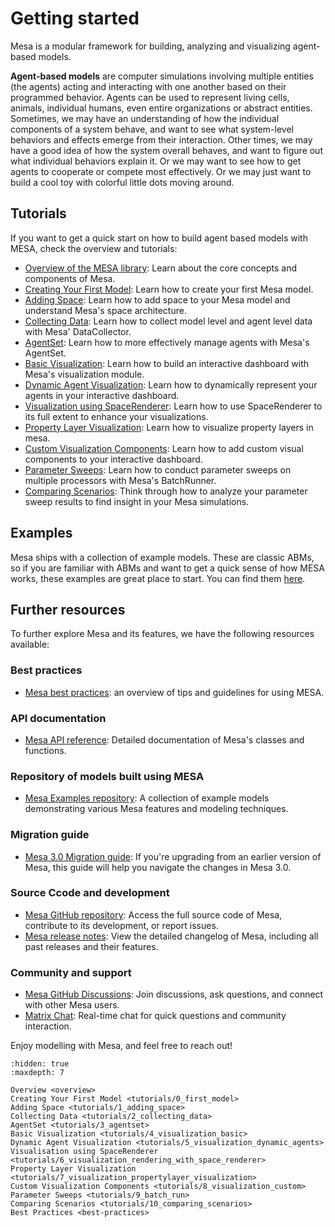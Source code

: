 # Getting started
Mesa is a modular framework for building, analyzing and visualizing agent-based models.

**Agent-based models** are computer simulations involving multiple entities (the agents) acting and interacting with one another based on their programmed behavior. Agents can be used to represent living cells, animals, individual humans, even entire organizations or abstract entities. Sometimes, we may have an understanding of how the individual components of a system behave, and want to see what system-level behaviors and effects emerge from their interaction. Other times, we may have a good idea of how the system overall behaves, and want to figure out what individual behaviors explain it. Or we may want to see how to get agents to cooperate or compete most effectively. Or we may just want to build a cool toy with colorful little dots moving around.

## Tutorials
If you want to get a quick start on how to build agent based models with MESA, check the overview and tutorials:

- [Overview of the MESA library](overview): Learn about the core concepts and components of Mesa.
- [Creating Your First Model](tutorials/0_first_model): Learn how to create your first Mesa model.
- [Adding Space](tutorials/1_adding_space): Learn how to add space to your Mesa model and understand Mesa's space architecture.
- [Collecting Data](tutorials/2_collecting_data): Learn how to collect model level and agent level data with Mesa' DataCollector.
- [AgentSet](tutorials/3_agentset): Learn how to more effectively manage agents with  Mesa's AgentSet.
- [Basic Visualization](tutorials/4_visualization_basic): Learn how to build an interactive dashboard with Mesa's visualization module.
- [Dynamic Agent Visualization](tutorials/5_visualization_dynamic_agents): Learn how to dynamically represent your agents in your interactive dashboard.
- [Visualization using SpaceRenderer](tutorials/6_visualization_rendering_with_space_renderer.ipynb): Learn how to use SpaceRenderer to its full extent to enhance your visualizations.
- [Property Layer Visualization](tutorials/7_visualization_propertylayer_visualization.ipynb): Learn how to visualize property layers in mesa.
- [Custom Visualization Components](tutorials/8_visualization_custom): Learn how to add custom visual components to your interactive dashboard.
- [Parameter Sweeps](tutorials/9_batch_run): Learn how to conduct parameter sweeps on multiple processors with Mesa's BatchRunner.
- [Comparing Scenarios](tutorials/10_comparing_scenarios): Think through how to analyze your parameter sweep results to find insight in your Mesa simulations.

## Examples
Mesa ships with a collection of example models. These are classic ABMs, so if you are familiar with ABMs and want to get a quick sense of how MESA works, these examples are great place to start. You can find them [here](examples).

## Further resources
To further explore Mesa and its features, we have the following resources available:

### Best practices
- [Mesa best practices](best-practices): an overview of tips and guidelines for using MESA.

### API documentation
- [Mesa API reference](apis): Detailed documentation of Mesa's classes and functions.

### Repository of models built using MESA
- [Mesa Examples repository](https://github.com/projectmesa/mesa-examples): A collection of example models demonstrating various Mesa features and modeling techniques.

### Migration guide
- [Mesa 3.0 Migration guide](migration_guide): If you're upgrading from an earlier version of Mesa, this guide will help you navigate the changes in Mesa 3.0.

### Source Ccode and development
- [Mesa GitHub repository](https://github.com/projectmesa/mesa): Access the full source code of Mesa, contribute to its development, or report issues.
- [Mesa release notes](https://github.com/projectmesa/mesa/releases): View the detailed changelog of Mesa, including all past releases and their features.

### Community and support
- [Mesa GitHub Discussions](https://github.com/projectmesa/mesa/discussions): Join discussions, ask questions, and connect with other Mesa users.
- [Matrix Chat](https://matrix.to/#/#project-mesa:matrix.org): Real-time chat for quick questions and community interaction.

Enjoy modelling with Mesa, and feel free to reach out!





```{toctree}
:hidden: true
:maxdepth: 7

Overview <overview>
Creating Your First Model <tutorials/0_first_model>
Adding Space <tutorials/1_adding_space>
Collecting Data <tutorials/2_collecting_data>
AgentSet <tutorials/3_agentset>
Basic Visualization <tutorials/4_visualization_basic>
Dynamic Agent Visualization <tutorials/5_visualization_dynamic_agents>
Visualisation using SpaceRenderer <tutorials/6_visualization_rendering_with_space_renderer>
Property Layer Visualization <tutorials/7_visualization_propertylayer_visualization>
Custom Visualization Components <tutorials/8_visualization_custom>
Parameter Sweeps <tutorials/9_batch_run>
Comparing Scenarios <tutorials/10_comparing_scenarios>
Best Practices <best-practices>


```
